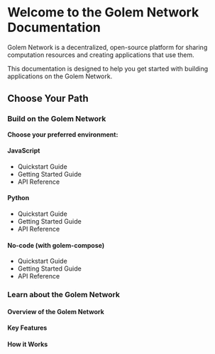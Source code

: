 # Welcome to the Golem Network Documentation

Golem Network is a decentralized, open-source platform for sharing computation resources and creating applications that use them.

This documentation is designed to help you get started with building applications on the Golem Network.

## Choose Your Path

### Build on the Golem Network

**Choose your preferred environment:**

#### JavaScript
- Quickstart Guide
- Getting Started Guide
- API Reference
#### Python
- Quickstart Guide
- Getting Started Guide
- API Reference
#### No-code (with golem-compose)
- Quickstart Guide
- Getting Started Guide
- API Reference

### Learn about the Golem Network

#### Overview of the Golem Network
#### Key Features
#### How it Works
